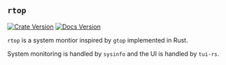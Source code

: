 ## ```rtop```

[![Crate Version](https://img.shields.io/crates/v/rtop.svg)](https://crates.io/crates/rtop)
[![Docs Version](https://docs.rs/rtop/badge.svg)](https://docs.rs/crate/rtop/0.0.2)

```rtop``` is a system montior inspired by ```gtop``` implemented in Rust.

System monitoring is handled by ```sysinfo``` and the UI is handled by ```tui-rs```.



